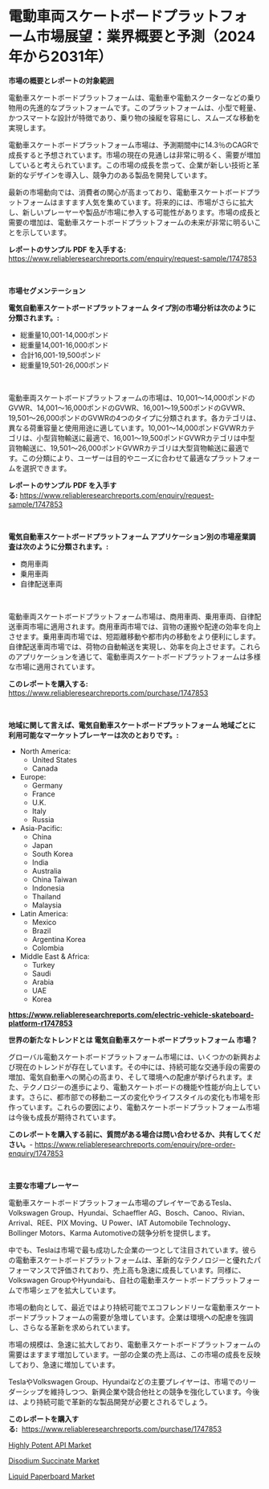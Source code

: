 <p><h1>電動車両スケートボードプラットフォーム市場展望：業界概要と予測（2024年から2031年）</h1></p><p><strong>市場の概要とレポートの対象範囲</strong></p>
<p><p>電動車スケートボードプラットフォームは、電動車や電動スクーターなどの乗り物用の先進的なプラットフォームです。このプラットフォームは、小型で軽量、かつスマートな設計が特徴であり、乗り物の操縦を容易にし、スムーズな移動を実現します。</p><p>電動車スケートボードプラットフォーム市場は、予測期間中に14.3％のCAGRで成長すると予想されています。市場の現在の見通しは非常に明るく、需要が増加していると考えられています。この市場の成長を祟って、企業が新しい技術と革新的なデザインを導入し、競争力のある製品を開発しています。</p><p>最新の市場動向では、消費者の関心が高まっており、電動車スケートボードプラットフォームはますます人気を集めています。将来的には、市場がさらに拡大し、新しいプレーヤーや製品が市場に参入する可能性があります。市場の成長と需要の増加は、電動車スケートボードプラットフォームの未来が非常に明るいことを示しています。</p></p>
<p><strong>レポートのサンプル PDF を入手する:</strong> <a href="https://www.reliableresearchreports.com/enquiry/request-sample/1747853">https://www.reliableresearchreports.com/enquiry/request-sample/1747853</a></p>
<p>&nbsp;</p>
<p><strong>市場セグメンテーション</strong></p>
<p><strong>電気自動車スケートボードプラットフォーム タイプ別の市場分析は次のように分類されます。:</strong></p>
<p><ul><li>総重量10,001-14,000ポンド</li><li>総重量14,001-16,000ポンド</li><li>合計16,001-19,500ポンド</li><li>総重量19,501-26,000ポンド</li></ul></p>
<p>&nbsp;</p>
<p><p>電動車両スケートボードプラットフォームの市場は、10,001〜14,000ポンドのGVWR、14,001〜16,000ポンドのGVWR、16,001〜19,500ポンドのGVWR、19,501〜26,000ポンドのGVWRの4つのタイプに分類されます。各カテゴリは、異なる荷重容量と使用用途に適しています。10,001〜14,000ポンドGVWRカテゴリは、小型貨物輸送に最適で、16,001〜19,500ポンドGVWRカテゴリは中型貨物輸送に、19,501〜26,000ポンドGVWRカテゴリは大型貨物輸送に最適です。この分類により、ユーザーは目的やニーズに合わせて最適なプラットフォームを選択できます。</p></p>
<p><strong>レポートのサンプル PDF を入手する:</strong>&nbsp;<a href="https://www.reliableresearchreports.com/enquiry/request-sample/1747853">https://www.reliableresearchreports.com/enquiry/request-sample/1747853</a></p>
<p>&nbsp;</p>
<p><strong> 電気自動車スケートボードプラットフォーム アプリケーション別の市場産業調査は次のように分類されます。:</strong></p>
<p><ul><li>商用車両</li><li>乗用車両</li><li>自律配送車両</li></ul></p>
<p>&nbsp;</p>
<p><p>電動車両スケートボードプラットフォーム市場は、商用車両、乗用車両、自律配送車両市場に適用されます。商用車両市場では、貨物の運搬や配達の効率を向上させます。乗用車両市場では、短距離移動や都市内の移動をより便利にします。自律配送車両市場では、荷物の自動輸送を実現し、効率を向上させます。これらのアプリケーションを通じて、電動車両スケートボードプラットフォームは多様な市場に適用されています。</p></p>
<p><strong>このレポートを購入する:</strong>&nbsp; <a href="https://www.reliableresearchreports.com/purchase/1747853">https://www.reliableresearchreports.com/purchase/1747853</a></p>
<p>&nbsp;</p>
<p><strong>地域に関して言えば、電気自動車スケートボードプラットフォーム 地域ごとに利用可能なマーケットプレーヤーは次のとおりです。:</strong></p>
<p><ul>
    <li>
        North America:
        <ul>
            <li>United States</li>
            <li>Canada</li>
        </ul>
    </li>
    <li>
        Europe:
        <ul>
            <li>Germany</li>
            <li>France</li>
            <li>U.K.</li>
            <li>Italy</li>
            <li>Russia</li>
        </ul>
    </li>
    <li>
        Asia-Pacific:
        <ul>
            <li>China</li>
            <li>Japan</li>
            <li>South Korea</li>
            <li>India</li>
            <li>Australia</li>
            <li>China Taiwan</li>
            <li>Indonesia</li>
            <li>Thailand</li>
            <li>Malaysia</li>
        </ul>
    </li>
    <li>
        Latin America:
        <ul>
            <li>Mexico</li>
            <li>Brazil</li>
            <li>Argentina Korea</li>
            <li>Colombia</li>
        </ul>
    </li>
    <li>
        Middle East & Africa:
        <ul>
            <li>Turkey</li>
            <li>Saudi</li>
            <li>Arabia</li>
            <li>UAE</li>
            <li>Korea</li>
        </ul>
    </li>
    </ul></p>
<p><strong><a href="https://www.reliableresearchreports.com/electric-vehicle-skateboard-platform-r1747853">https://www.reliableresearchreports.com/electric-vehicle-skateboard-platform-r1747853</a></strong>&nbsp;</p>
<p><strong>世界の新たなトレンドとは 電気自動車スケートボードプラットフォーム 市場？</strong></p>
<p><p>グローバル電動スケートボードプラットフォーム市場には、いくつかの新興および現在のトレンドが存在しています。その中には、持続可能な交通手段の需要の増加、電気自動車への関心の高まり、そして環境への配慮が挙げられます。また、テクノロジーの進歩により、電動スケートボードの機能や性能が向上しています。さらに、都市部での移動ニーズの変化やライフスタイルの変化も市場を形作っています。これらの要因により、電動スケートボードプラットフォーム市場は今後も成長が期待されています。</p></p>
<p><strong>このレポートを購入する前に、質問がある場合は問い合わせるか、共有してください。</strong>- <a href="https://www.reliableresearchreports.com/enquiry/pre-order-enquiry/1747853">https://www.reliableresearchreports.com/enquiry/pre-order-enquiry/1747853</a></p>
<p>&nbsp;</p>
<p><strong>主要な市場プレーヤー</strong></p>
<p><p>電動車スケートボードプラットフォーム市場のプレイヤーであるTesla、Volkswagen Group、Hyundai、Schaeffler AG、Bosch、Canoo、Rivian、Arrival、REE、PIX Moving、U Power、IAT Automobile Technology、Bollinger Motors、Karma Automotiveの競争分析を提供します。 </p><p>中でも、Teslaは市場で最も成功した企業の一つとして注目されています。彼らの電動車スケートボードプラットフォームは、革新的なテクノロジーと優れたパフォーマンスで評価されており、売上高も急速に成長しています。同様に、Volkswagen GroupやHyundaiも、自社の電動車スケートボードプラットフォームで市場シェアを拡大しています。 </p><p>市場の動向として、最近ではより持続可能でエコフレンドリーな電動車スケートボードプラットフォームの需要が急増しています。企業は環境への配慮を強調し、さらなる革新を求められています。 </p><p>市場の規模は、急速に拡大しており、電動車スケートボードプラットフォームの需要はますます増加しています。一部の企業の売上高は、この市場の成長を反映しており、急速に増加しています。 </p><p>TeslaやVolkswagen Group、Hyundaiなどの主要プレイヤーは、市場でのリーダーシップを維持しつつ、新興企業や競合他社との競争を強化しています。今後は、より持続可能で革新的な製品開発が必要とされるでしょう。</p></p>
<p><strong>このレポートを購入する:</strong>&nbsp;&nbsp;<a href="https://www.reliableresearchreports.com/purchase/1747853">https://www.reliableresearchreports.com/purchase/1747853</a></p>
<p><p><a href="https://www.linkedin.com/pulse/highly-potent-api-market-goal-estimating-size-future-growth-owxce?trackingId=LUSxyPTF0jfGS6EU2qRiaA%3D%3D">Highly Potent API Market</a></p><p><a href="https://www.linkedin.com/pulse/disodium-succinate-market-size-share-global-analysis-report-4q04e?trackingId=8rQQ0n9lhrFJ9bBEONbf4g%3D%3D">Disodium Succinate Market</a></p><p><a href="https://www.linkedin.com/pulse/liquid-paperboard-market-size-evaluating-its-trends-mrcee?trackingId=az0Mk9Ws4Vq3UHFXcmGvIA%3D%3D">Liquid Paperboard Market</a></p></p>